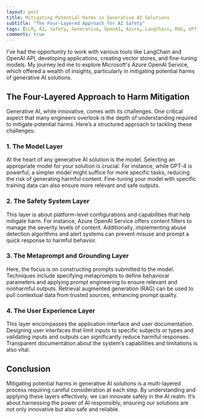 ```yaml
---
layout: post
title: Mitigating Potential Harms in Generative AI Solutions
subtitle: "The Four-Layered Approach for AI Safety"
tags: [LLM, AI, Safety, Generative, OpenAI, Azure, LangChain, RAG, GPT-4]
comments: true
---
```


I've had the opportunity to work with various tools like LangChain and OpenAI API, developing applications, creating vector stores, and fine-tuning models. My journey led me to explore Microsoft's Azure OpenAI Service, which offered a wealth of insights, particularly in mitigating potential harms of generative AI solutions.

## The Four-Layered Approach to Harm Mitigation

Generative AI, while innovative, comes with its challenges. One critical aspect that many engineers overlook is the depth of understanding required to mitigate potential harms. Here’s a structured approach to tackling these challenges:

### 1. The Model Layer

At the heart of any generative AI solution is the model. Selecting an appropriate model for your solution is crucial. For instance, while GPT-4 is powerful, a simpler model might suffice for more specific tasks, reducing the risk of generating harmful content. Fine-tuning your model with specific training data can also ensure more relevant and safe outputs.

### 2. The Safety System Layer

This layer is about platform-level configurations and capabilities that help mitigate harm. For instance, Azure OpenAI Service offers content filters to manage the severity levels of content. Additionally, implementing abuse detection algorithms and alert systems can prevent misuse and prompt a quick response to harmful behavior.

### 3. The Metaprompt and Grounding Layer

Here, the focus is on constructing prompts submitted to the model. Techniques include specifying metaprompts to define behavioral parameters and applying prompt engineering to ensure relevant and nonharmful outputs. Retrieval augmented generation (RAG) can be used to pull contextual data from trusted sources, enhancing prompt quality.

### 4. The User Experience Layer

This layer encompasses the application interface and user documentation. Designing user interfaces that limit inputs to specific subjects or types and validating inputs and outputs can significantly reduce harmful responses. Transparent documentation about the system’s capabilities and limitations is also vital.

## Conclusion

Mitigating potential harms in generative AI solutions is a multi-layered process requiring careful consideration at each step. By understanding and applying these layers effectively, we can innovate safely in the AI realm. It’s about harnessing the power of AI responsibly, ensuring our solutions are not only innovative but also safe and reliable.